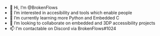- 👋 Hi, I’m @BrokenFlows
- 👀 I’m interested in accesibility and tools which enable people
- 🌱 I’m currently learning more Python and Embedded C
- 💞️ I’m looking to collaborate on embedded and 3DP accessibility projects
- 📫 I'm contactable on Discord via BrokenFlows#1024

<!---
BrokenFlows/BrokenFlows is a ✨ special ✨ repository because its `README.md` (this file) appears on your GitHub profile.
You can click the Preview link to take a look at your changes.
--->
